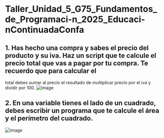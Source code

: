 # Taller_Unidad_5_G75_Fundamentos_de_Programaci-n_2025_Educaci-nContinuadaConfa
## 1. Has hecho una compra y sabes el precio del producto y su iva. Haz un script que te calcule el precio total que vas a pagar por tu compra. Te recuerdo que para calcular el
total debes sumar al precio el resultado de multiplicar precio por el iva y dividir por 100.
![image](https://github.com/user-attachments/assets/23bffa3a-e281-4f0f-8b25-b35319400512)

## 2. En una variable tienes el lado de un cuadrado, debes escribir un programa que te calcule el área y el perímetro del cuadrado.
![image](https://github.com/user-attachments/assets/dab62527-f0ab-44a8-8697-c541f410d4fb)

